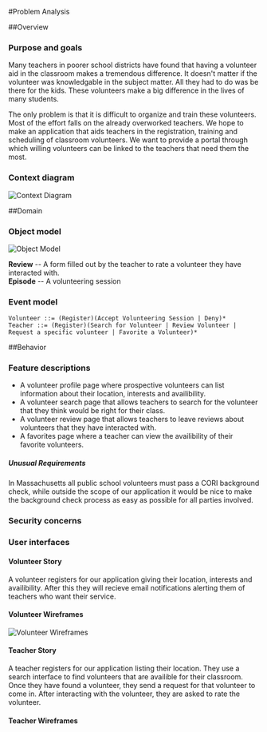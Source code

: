 #Problem Analysis

##Overview
### Purpose and goals
Many teachers in poorer school districts have found that having a volunteer aid in the classroom makes a tremendous difference. It doesn't matter if the volunteer was knowledgable in the subject matter. All they had to do was be there for the kids. These volunteers make a big difference in the lives of many students. 

The only problem is that it is difficult to organize and train these volunteers. Most of the effort falls on the already overworked teachers. We hope to make an application that aids teachers in the registration, training and scheduling of classroom volunteers. We want to provide a portal through which willing volunteers can be linked to the teachers that need them the most.

### Context diagram
![Context Diagram](http://www.gliffy.com/pubdoc/4068676/L.png)

##Domain
### Object model
![Object Model](http://www.gliffy.com/pubdoc/4068705/L.png)

**Review** -- A form filled out by the teacher to rate a volunteer they have interacted with.  
**Episode** -- A volunteering session


### Event model
    Volunteer ::= (Register)(Accept Volunteering Session | Deny)*
    Teacher ::= (Register)(Search for Volunteer | Review Volunteer | Request a specific volunteer | Favorite a Volunteer)*

##Behavior
### Feature descriptions
- A volunteer profile page where prospective volunteers can list information about their location, interests and availibility.
- A volunteer search page that allows teachers to search for the volunteer that they think would be right for their class.
- A volunteer review page that allows teachers to leave reviews about volunteers that they have interacted with.
- A favorites page where a teacher can view the availibility of their favorite volunteers.

##### Unusual Requirements
In Massachusetts all public school volunteers must pass a CORI background check, while outside the scope of our application it would be nice to make the background check process as easy as possible for all parties involved.

### Security concerns

### User interfaces
#### Volunteer Story
A volunteer registers for our application giving their location, interests and availibility. After this they will recieve email notifications alerting them of teachers who want their service. 

#### Volunteer Wireframes
![Volunteer Wireframes](https://raw.github.com/6170/cradles/master/deliverables/images/volunteer_mockups.png)
#### Teacher Story
A teacher registers for our application listing their location. They use a search interface to find volunteers that are availible for their classroom. Once they have found a volunteer, they send a request for that volunteer to come in. After interacting with the volunteer, they are asked to rate the volunteer.
#### Teacher Wireframes




